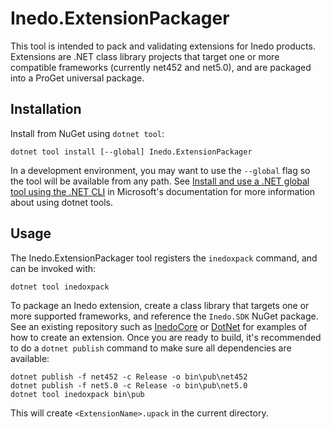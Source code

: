 # Inedo.ExtensionPackager
This tool is intended to pack and validating extensions for Inedo products. Extensions are .NET class library projects that target one or more compatible frameworks (currently net452 and net5.0),
and are packaged into a ProGet universal package.

## Installation
Install from NuGet using `dotnet tool`:
````console
dotnet tool install [--global] Inedo.ExtensionPackager
````
In a development environment, you may want to use the `--global` flag so the tool will be available from any path. See [Install and use a .NET global tool using the .NET CLI](https://docs.microsoft.com/en-us/dotnet/core/tools/global-tools-how-to-use)
in Microsoft's documentation for more information about using dotnet tools.

## Usage
The Inedo.ExtensionPackager tool registers the `inedoxpack` command, and can be invoked with:
````console
dotnet tool inedoxpack
````
To package an Inedo extension, create a class library that targets one or more supported frameworks, and reference the `Inedo.SDK` NuGet package. See an existing repository such as [InedoCore](https://github.com/Inedo/inedox-inedocore)
or [DotNet](https://github.com/Inedo/inedox-dotnet) for examples of how to create an extension. Once you are ready to build, it's recommended to do a `dotnet publish` command to make sure all
dependencies are available:
````console
dotnet publish -f net452 -c Release -o bin\pub\net452
dotnet publish -f net5.0 -c Release -o bin\pub\net5.0
dotnet tool inedoxpack bin\pub
````
This will create `<ExtensionName>.upack` in the current directory.